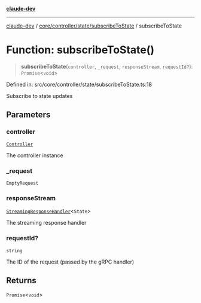 [**claude-dev**](../../../../../README.md)

***

[claude-dev](../../../../../README.md) / [core/controller/state/subscribeToState](../README.md) / subscribeToState

# Function: subscribeToState()

> **subscribeToState**(`controller`, `_request`, `responseStream`, `requestId?`): `Promise`\<`void`\>

Defined in: src/core/controller/state/subscribeToState.ts:18

Subscribe to state updates

## Parameters

### controller

[`Controller`](../../../classes/Controller.md)

The controller instance

### \_request

`EmptyRequest`

### responseStream

[`StreamingResponseHandler`](../../../grpc-handler/type-aliases/StreamingResponseHandler.md)\<`State`\>

The streaming response handler

### requestId?

`string`

The ID of the request (passed by the gRPC handler)

## Returns

`Promise`\<`void`\>
